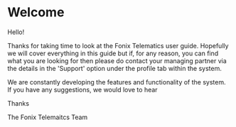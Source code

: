 # Welcome

Hello! 

Thanks for taking time to look at the Fonix Telematics user guide. Hopefully we will cover everything in this guide but if, for any reason, you can find what you are looking for then please do contact your managing partner via the details in the 'Support' option under the profile tab within the system. 

We are constantly developing the features and functionality of the system. If you have any suggestions, we would love to hear


Thanks 

The Fonix Telemaitcs Team
<!--stackedit_data:
eyJoaXN0b3J5IjpbLTIwMzQwODc5MjYsLTIwMDEzMDE5NjksLT
E1Mjk2NTEwMDhdfQ==
-->